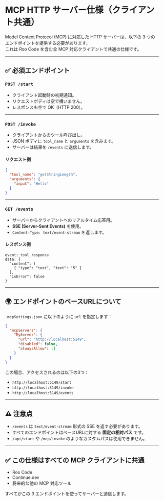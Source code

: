 # MCP HTTP サーバー仕様（クライアント共通）

Model Context Protocol (MCP) に対応した HTTP サーバーは、以下の 3 つのエンドポイントを提供する必要があります。  
これは Roo Code を含む全 MCP 対応クライアントで共通の仕様です。

---

## ✅ 必須エンドポイント

### `POST /start`
- クライアント起動時の初期通知。
- リクエストボディは空で構いません。
- レスポンスも空で OK（HTTP 200）。

---

### `POST /invoke`
- クライアントからのツール呼び出し。
- JSON ボディに `tool_name` と `arguments` を含みます。
- サーバーは結果を `/events` に送信します。

#### リクエスト例

```json
{
  "tool_name": "getStringLength",
  "arguments": {
    "input": "Hello"
  }
}
```

---

### `GET /events`
- サーバーからクライアントへのリアルタイム応答用。
- **SSE (Server-Sent Events)** を使用。
- `Content-Type: text/event-stream` を返します。

#### レスポンス例

```
event: tool_response
data: {
  "content": [
    { "type": "text", "text": "5" }
  ],
  "isError": false
}
```

---

## 🌍 エンドポイントのベースURLについて

`.mcpSettings.json` に以下のように `url` を指定します：

```json
{
  "mcpServers": {
    "MyServer": {
      "url": "http://localhost:5149",
      "disabled": false,
      "alwaysAllow": []
    }
  }
}
```

この場合、アクセスされるのは以下の3つ：

- `http://localhost:5149/start`
- `http://localhost:5149/invoke`
- `http://localhost:5149/events`

---

## ⚠️ 注意点

- `/events` は `text/event-stream` 形式の SSE を返す必要があります。
- すべてのエンドポイントはベースURLに対する **固定の相対パス** です。
- `/api/start` や `/mcp/invoke` のようなカスタムパスは使用できません。

---

## ✅ この仕様はすべての MCP クライアントに共通

- Roo Code
- Continue.dev
- 将来的な他の MCP 対応ツール

すべてがこの 3 エンドポイントを使ってサーバーと通信します。
